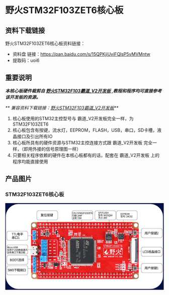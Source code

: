 [](野火STM32F103ZET6核心板)

# 野火STM32F103ZET6核心板

## 资料下载链接

野火STM32F103ZET6核心板资料链接：

* 资料盘 链接：<https://pan.baidu.com/s/15QPKjiUviFQlsP5vMVMntw> 
* 提取码：uoi6 

## 重要说明


_**本核心板硬件裁剪自 [野火STM32F103霸道_V2开发板](野火STM32F103霸道_V2开发板.md) ,教程和程序均可直接参考该开发板的资源。**_

_** 兼容资料下载链接：[野火STM32F103霸道_V2开发板](野火STM32F103霸道_V2开发板.md)**_


1. 核心板使用的STM32主控型号与 霸道_V2开发板完全一样，为STM32F103ZET6
2. 核心板包含有按键，流水灯，EEPROM，FLASH，USB，串口，SD卡槽，液晶接口及引出所有IO
3. 核心板所具有的硬件资源与STM32主控连接方式跟 霸道_V2开发板 完全一样，（即用外接的信号原理图一样）
4. 只要相关程序依赖的硬件在本核心板都有的话，配套在 霸道_V2开发板 上的程序均能直接使用








## 产品图片
### STM32F103ZET6核心板
![STM32F103ZET6核心板](../images/stm32/stm32f103zet6_core/stm32f103zet6_core.jpg)